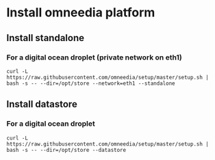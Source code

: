 # Install omneedia platform

## Install standalone

### For a digital ocean droplet (private network on eth1)
`curl -L https://raw.githubusercontent.com/omneedia/setup/master/setup.sh | bash -s -- --dir=/opt/store --network=eth1 --standalone`

## Install datastore

### For a digital ocean droplet
`curl -L https://raw.githubusercontent.com/omneedia/setup/master/setup.sh | bash -s -- --dir=/opt/store --datastore`
